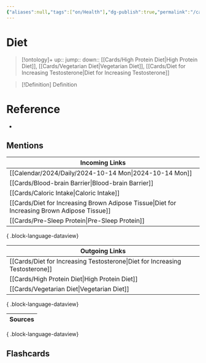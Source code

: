 ```yaml
---
{"aliases":null,"tags":["on/Health"],"dg-publish":true,"permalink":"/cards/diet/","dgPassFrontmatter":true}
---
```


# Diet

> [!ontology]+
> up:: 
> jump:: 
> down:: [[Cards/High Protein Diet\|High Protein Diet]], [[Cards/Vegetarian Diet\|Vegetarian Diet]], [[Cards/Diet for Increasing Testosterone\|Diet for Increasing Testosterone]]

> [!Definition] Definition

# Reference

- 

## Mentions

| Incoming Links                                                                                  |
| ----------------------------------------------------------------------------------------------- |
| [[Calendar/2024/Daily/2024-10-14 Mon\|2024-10-14 Mon]]                                       |
| [[Cards/Blood-brain Barrier\|Blood-brain Barrier]]                                           |
| [[Cards/Caloric Intake\|Caloric Intake]]                                                     |
| [[Cards/Diet for Increasing Brown Adipose Tissue\|Diet for Increasing Brown Adipose Tissue]] |
| [[Cards/Pre-Sleep Protein\|Pre-Sleep Protein]]                                               |

{ .block-language-dataview}

| Outgoing Links                                                                  |
| ------------------------------------------------------------------------------- |
| [[Cards/Diet for Increasing Testosterone\|Diet for Increasing Testosterone]] |
| [[Cards/High Protein Diet\|High Protein Diet]]                               |
| [[Cards/Vegetarian Diet\|Vegetarian Diet]]                                   |

{ .block-language-dataview}

| Sources |
| ------- |

{ .block-language-dataview}

## Flashcards
